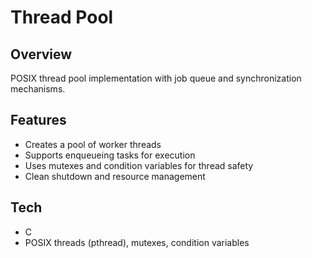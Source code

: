 # Thread Pool

## Overview
POSIX thread pool implementation with job queue and synchronization mechanisms.

## Features
- Creates a pool of worker threads
- Supports enqueueing tasks for execution
- Uses mutexes and condition variables for thread safety
- Clean shutdown and resource management

## Tech
- C
- POSIX threads (pthread), mutexes, condition variables
